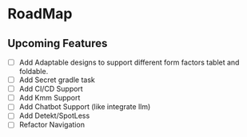 # RoadMap 

## Upcoming Features 

* [ ] Add Adaptable designs to support different form factors tablet and foldable.
* [ ] Add Secret gradle task
* [ ] Add CI/CD Support
* [ ] Add Kmm Support
* [ ] Add Chatbot Support (like integrate llm)
* [ ] Add Detekt/SpotLess
* [ ] Refactor Navigation
